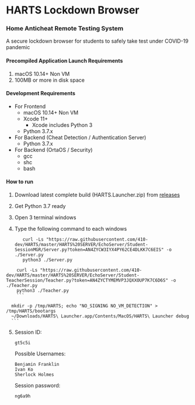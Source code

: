 # HARTS Lockdown Browser

### Home Anticheat Remote Testing System

A secure lockdown browser for students to safely take test under COVID-19 pandemic



#### Precompiled Application Launch Requirements

1. macOS 10.14+ Non VM
2. 100MB or more in disk space



#### Development Requirements

- For Frontend
  - macOS 10.14+ Non VM
  - Xcode 11+
    - Xcode includes Python 3
  - Python 3.7.x
- For Backend (Cheat Detection / Authentication Server)
  - Python 3.7.x
- For Backend (OrtaOS / Security)
  - gcc
  - shc
  - bash



#### How to run

1. Download latest complete build (HARTS.Launcher.zip) from [releases](https://github.com/410-dev/HARTS/releases)

2. Get Python 3.7 ready

3. Open 3 terminal windows

4. Type the following command to each windows

   ```
      curl -Ls "https://raw.githubusercontent.com/410-dev/HARTS/master/HARTS%20SERVER/EchoServer/Student-SessionMGR/Server.py?token=AN4ZYCW3IYX4PY62CE4DLKK7C6EIS" -o ./Server.py
      python3 ./Server.py
      ```

  ```
      curl -Ls "https://raw.githubusercontent.com/410-dev/HARTS/master/HARTS%20SERVER/EchoServer/Student-TeacherSession/Teacher.py?token=AN4ZYCTYMEMVP3JQXXOUP7K7C6D6S" -o ./Teacher.py
      python3 ./Teacher.py
      ```

   ```
      mkdir -p /tmp/HARTS; echo "NO_SIGNING NO_VM_DETECTION" > /tmp/HARTS/bootargs
      ~/Downloads/HARTS\ Launcher.app/Contents/MacOS/HARTS\ Launcher debug
      ```

5. Session ID: 

   ```
   gt5c5i
   ```

   Possible Usernames:

   ```
   Benjamin Franklin
   Ivan Ko
   Sherlock Holmes
   ```

   Session password:

   ```
   ng6a9h
   ```
